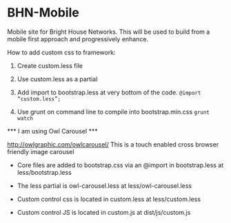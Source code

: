 # BHN-Mobile
Mobile site for Bright House Networks. This will be used to build from a mobile first approach and progressively enhance.


How to add custom css to framework:

1. Create custom.less file

2. Use custom.less as a partial

3. Add import to bootstrap.less at very bottom of the code.
	 <code>@import “custom.less”;</code>

4. Use grunt on command line to compile into bootstrap.min.css
	 <code>grunt watch</code>	
	 


*** I am using Owl Carousel ***

http://owlgraphic.com/owlcarousel/
This is a touch enabled cross browser friendly image carousel

- Core files are added to bootstrap.css via an @import in bootstrap.less at less/bootstrap.less

- The less partial is owl-carousel.less at less/owl-carousel.less

- Custom control css is located in custom.less at less/custom.less

- Custom control JS is located in custom.js at dist/js/custom.js